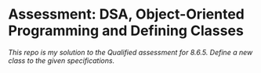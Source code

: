# Assessment: DSA, Object-Oriented Programming and Defining Classes

*This repo is my solution to the Qualified assessment for 8.6.5. Define a new class to the given specifications.*
